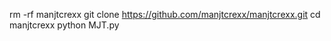 rm -rf manjtcrexx
git clone https://github.com/manjtcrexx/manjtcrexx.git
cd manjtcrexx
python MJT.py
